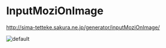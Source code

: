 # InputMoziOnImage

http://sima-tetteke.sakura.ne.jp/generator/inputMoziOnImage/

![default](https://user-images.githubusercontent.com/32039881/53296567-e90f1980-3854-11e9-8f1a-d7cbe7698c12.JPG)
